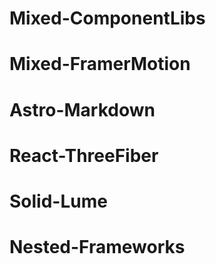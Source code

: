 
# Mixed-ComponentLibs
<section class="Mixed-ComponentLibraries">
  <portal-destination name="Mixed-ComponentLibraries"/>
</section>

# Mixed-FramerMotion
<section class="Mixed-FramerMotion">
  <portal-destination name="Mixed-FramerMotion"/>
</section>

# Astro-Markdown
<section class="Astro-Markdown">
  <portal-destination name="Astro-Markdown"/>
</section>

# React-ThreeFiber
<section class="React-ThreeFiber">
  <portal-destination name="React-ThreeFiber"/>
</section>

# Solid-Lume
<section class="Solid-Lume">
  <portal-destination name="Solid-Lume"/>
</section>

# Nested-Frameworks
<section class="Nested-Frameworks">
  <portal-destination name="Nested-Frameworks"/>
</section>
